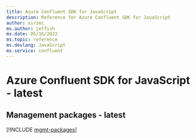 ```yaml
---
title: Azure Confluent SDK for JavaScript
description: Reference for Azure Confluent SDK for JavaScript
author: xirzec
ms.author: jeffish
ms.date: 05/16/2022
ms.topic: reference
ms.devlang: JavaScript
ms.service: confluent
---
```

# Azure Confluent SDK for JavaScript - latest
## Management packages - latest
[!INCLUDE [mgmt-packages](confluent-mgmt-index.md)]
